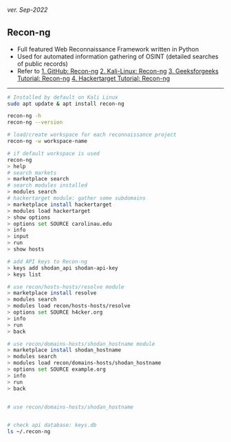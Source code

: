 <h6>ver. Sep-2022</h6>
<h2> Recon-ng</h2>

-   Full featured Web Reconnaissance Framework written in Python
-   Used for automated information gathering of OSINT (detailed searches of public records)
-   Refer to
    [1. GitHub: Recon-ng](https://github.com/lanmaster53/recon-ng)
    [2. Kali-Linux: Recon-ng](https://www.kali.org/tools/recon-ng/)
    [3. Geeksforgeeks Tutorial: Recon-ng](https://www.geeksforgeeks.org/recon-ng-installation-on-kali-linux/#:~:text=Recon%2Dng%20is%20a%20Web,we%20can%20gather%20all%20information)
    [4. Hackertarget Tutorial: Recon-ng](https://hackertarget.com/recon-ng-tutorial/)

---

```sh
# Installed by default on Kali Linux
sudo apt update & apt install recon-ng

recon-ng -h
recon-ng --version

# load/create workspace for each reconnaissance project
recon-ng -w workspace-name

# if default workspace is used
recon-ng
> help
# search markets
> marketplace search
# search modules installed
> modules search
# hackertarget module: gather some subdomains
> marketplace install hackertarget
> modules load hackertarget
> show options
> options set SOURCE carolinau.edu
> info
> input
> run
> show hosts

# add API keys to Recon-ng
> keys add shodan_api shodan-api-key
> keys list

# use recon/hosts-hosts/resolve module
> marketplace install resolve
> modules search
> modules load recon/hosts-hosts/resolve
> options set SOURCE h4cker.org
> info
> run
> back

# use recon/domains-hosts/shodan_hostname module
> marketplace install shodan_hostname
> modules search
> modules load recon/domains-hosts/shodan_hostname
> options set SOURCE example.org
> info
> run
> back


# use recon/domains-hosts/shodan_hostname


# check api database: keys.db
ls ~/.recon-ng


```

